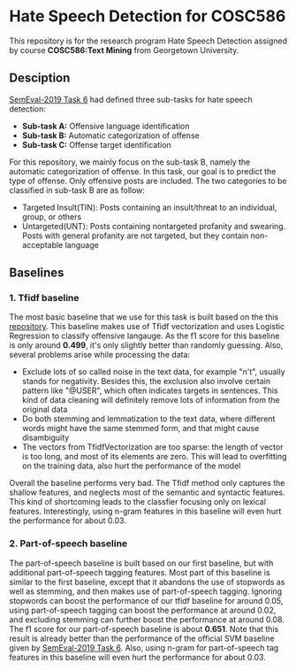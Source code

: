 # Hate Speech Detection for COSC586

This repository is for the research program Hate Speech Detection assigned by course **COSC586:Text Mining** from Georgetown University. 

## Desciption

[SemEval-2019 Task 6](https://arxiv.org/pdf/1903.08983.pdf) had defined three sub-tasks for hate speech detection:

- **Sub-task A:** Offensive language identification
- **Sub-task B:** Automatic categorization of offense
- **Sub-task C:** Offense target identification

For this repository, we mainly focus on the sub-task B, namely the automatic categorization of offense. In this task, our goal is to predict the type of offense. Only offensive posts are included. The two categories to be classified in sub-task B are as follow:

- Targeted Insult(TIN): Posts containing an insult/threat to an individual, group, or others
- Untargeted(UNT): Posts containing nontargeted profanity and swearing. Posts with general profanity are not targeted, but they contain non-acceptable language

## Baselines

### 1. Tfidf baseline

The most basic baseline that we use for this task is built based on the this [repository](https://github.com/FTS152/NLP-Project-2-Offensive-Tweet-Classification-SemEval-2019-Task6). This baseline makes use of Tfidf vectorization and uses Logistic Regression to classify offensive langauge. As the f1 score for this baseline is only around **0.499**, it's only slightly better than randomly guessing. Also, several problems arise while processing the data:

- Exclude lots of so called noise in the text data, for example "n't", usually stands for negativity. Besides this, the exclusion also involve certain pattern like "@USER", which often indicates targets in sentences. This kind of data cleaning will definitely remove lots of information from the original data
- Do both stemming and lemmatization to the text data, where different words might have the same stemmed form, and that might cause disambiguity
- The vectors from TfidfVectorization are too sparse: the length of vector is too long, and most of its elements are zero. This will lead to overfitting on the training data, also hurt the performance of the model

Overall the baseline performs very bad. The Tfidf method only captures the shallow features, and neglects most of the semantic and syntactic features. This kind of shortcoming leads to the classfier focusing only on lexical features. Interestingly, using n-gram features in this baseline will even hurt the performance for about 0.03.

### 2. Part-of-speech baseline

The part-of-speech baseline is built based on our first baseline, but with additional part-of-speech tagging features. Most part of this baseline is similar to the first baseline, except that it abandons the use of stopwords as well as stemming, and then makes use of part-of-speech tagging.
Ignoring stopwords can boost the performance of our tfidf baseline for around 0.05, using part-of-speech tagging can boost the performance at around 0.02, and excluding stemming can further boost the performance at around 0.08. The f1 score for our part-of-speech baseline is about **0.651**. Note that this result is already better than the performance of the official SVM baseline given by [SemEval-2019 Task 6](https://arxiv.org/pdf/1903.08983.pdf). Also, using n-gram for part-of-speech tag features in this baseline will even hurt the performance for about 0.03.
